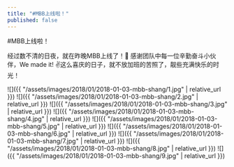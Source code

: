 ```yaml
---
title: "#MBB上线啦！"
published: false
---
```

#MBB上线啦！

经过数不清的日夜，就在昨晚MBB上线了！🎉 感谢团队中每一位辛勤奋斗小伙伴，We made it! ✌️这么喜庆的日子，就不放加班的苦照了，靓些充满快乐的时光！



![]({{ "/assets/images/2018/01/2018-01-03-mbb-shang/1.jpg" | relative_url }})
![]({{ "/assets/images/2018/01/2018-01-03-mbb-shang/2.jpg" | relative_url }})
![]({{ "/assets/images/2018/01/2018-01-03-mbb-shang/3.jpg" | relative_url }})
![]({{ "/assets/images/2018/01/2018-01-03-mbb-shang/4.jpg" | relative_url }})
![]({{ "/assets/images/2018/01/2018-01-03-mbb-shang/5.jpg" | relative_url }})
![]({{ "/assets/images/2018/01/2018-01-03-mbb-shang/6.jpg" | relative_url }})
![]({{ "/assets/images/2018/01/2018-01-03-mbb-shang/7.jpg" | relative_url }})
![]({{ "/assets/images/2018/01/2018-01-03-mbb-shang/8.jpg" | relative_url }})
![]({{ "/assets/images/2018/01/2018-01-03-mbb-shang/9.jpg" | relative_url }})
